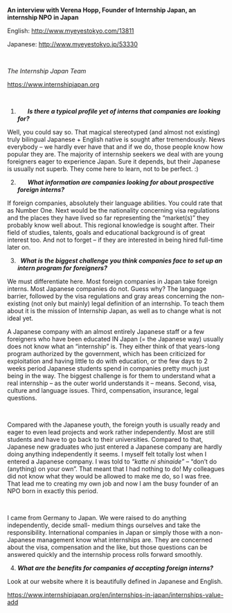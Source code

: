 <p>
  <strong>An interview with Verena Hopp, Founder of Internship Japan, an internship NPO in Japan</strong>
</p>
<p>
  <span style="font-weight:400">English: </span><a style="background-color:#ffffff" href="http://www.myeyestokyo.com/13811">http://www.myeyestokyo.com/13811</a>
</p>
<p>
  <span style="font-weight:400">Japanese: </span><a href="http://www.myeyestokyo.jp/53330"><span style="font-weight:400">http://www.myeyestokyo.jp/53330</span></a>
</p>
<p>&nbsp;</p>
<p>
  <em><span style="font-weight:400">The Internship Japan Team</span></em>
</p>
<p>
  <a href="https://www.internshipjapan.org/en/internships-in-japan/internships-value-add"><span style="font-weight:400">https://www.internshipjapan.org</span></a>
</p>
<p>&nbsp;</p>
<ol>
  <li>
    <strong><em> &nbsp;&nbsp;&nbsp;&nbsp;&nbsp;&nbsp;&nbsp;</em></strong><strong><em>Is there a typical profile yet of interns that companies are looking for?</em></strong>
  </li>
</ol>
<p>
  <span style="font-weight:400">Well, you could say so. That magical stereotyped (and almost not existing) truly bilingual Japanese + English native is sought after tremendously. News everybody – we hardly ever have that and if we do, those people know how popular they are. The majority of internship seekers we deal with are young foreigners eager to experience Japan. Sure it depends, but their Japanese is usually not superb. They come here to learn, not to be perfect. :) </span>
</p>
<ol start="2">
  <li>
    <strong><em> &nbsp;&nbsp;&nbsp;&nbsp;&nbsp;&nbsp;&nbsp;</em></strong><strong><em>What information are companies looking for about prospective foreign interns?</em></strong>
  </li>
</ol>
<p>
  <span style="font-weight:400">If foreign companies, absolutely their language abilities. You could rate that as Number One. Next would be the nationality concerning visa regulations and the places they have lived so far representing the “market(s)” they probably know well about. This regional knowledge is sought after. Their field of studies, talents, goals and educational background is of great interest too. And not to forget – if they are interested in being hired full-time later on.</span>
</p>
<ol start="3">
  <li>
    <strong><em> &nbsp;&nbsp;What is the biggest challenge you think companies face to set up an intern program for foreigners?</em></strong>
  </li>
</ol>
<p>
  <span style="font-weight:400">We must differentiate here. Most foreign companies in Japan take foreign interns. Most Japanese companies do not. Guess why? The language barrier, followed by the visa regulations and gray areas concerning the non-existing (not only but mainly) legal definition of an internship. To teach them about it is the mission of Internship Japan, as well as to change what is not ideal yet.</span>
</p>
<p>
  <span style="font-weight:400">A Japanese company with an almost entirely Japanese staff or a few foreigners who have been educated IN Japan (= the Japanese way) usually does not know what an “internship” is. They either think of that years-long program authorized by the government, which has been criticized for exploitation and having little to do with education, or the few days to 2 weeks period Japanese students spend in companies pretty much just being in the way. The biggest challenge is for them to understand what a real internship – as the outer world understands it – means. Second, visa, culture and language issues. Third, compensation, insurance, legal questions.</span>
</p>
<p>&nbsp;</p>
<p>
  <span style="font-weight:400">Compared with the Japanese youth, the foreign youth is usually ready and eager to even lead projects and work rather independently. Most are still students and have to go back to their universities. Compared to that, Japanese new graduates who just entered a Japanese company are hardly doing anything independently it seems. I myself felt totally lost when I entered a Japanese company. I was told to</span><em><span style="font-weight:400"> “katte ni shinaide”</span></em><span style="font-weight:400"> – “don’t do (anything) on your own”. That meant that I had nothing to do! My colleagues did not know what they would be allowed to make me do, so I was free. That lead me to creating my own job and now I am the busy founder of an NPO born in exactly this period.</span>
</p>
<p>&nbsp;</p>
<p>
  <span style="font-weight:400">I came from Germany to Japan. We were raised to do anything independently, decide small- medium things ourselves and take the responsibility. International companies in Japan or simply those with a non-Japanese management know what internships are. They are concerned about the visa, compensation and the like, but those questions can be answered quickly and the internship process rolls forward smoothly.</span>
</p>
<ol start="4">
  <li>
    <strong><em> What are the benefits for companies of accepting foreign interns?</em></strong>
  </li>
</ol>
<p>
  <span style="font-weight:400">Look at our website where it is beautifully defined in Japanese and English. </span>
</p>
<p>
  <a href="https://www.internshipjapan.org/en/internships-in-japan/internships-value-add"><span style="font-weight:400">https://www.internshipjapan.org/en/internships-in-japan/internships-value-add</span></a>
</p>
